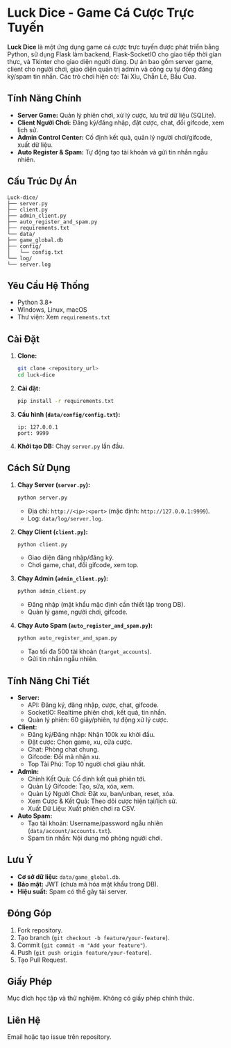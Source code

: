 # Luck Dice - Game Cá Cược Trực Tuyến

**Luck Dice** là một ứng dụng game cá cược trực tuyến được phát triển bằng Python, sử dụng Flask làm backend, Flask-SocketIO cho giao tiếp thời gian thực, và Tkinter cho giao diện người dùng. Dự án bao gồm server game, client cho người chơi, giao diện quản trị admin và công cụ tự động đăng ký/spam tin nhắn. Các trò chơi hiện có: Tài Xỉu, Chẵn Lẻ, Bầu Cua.

## Tính Năng Chính

* **Server Game:** Quản lý phiên chơi, xử lý cược, lưu trữ dữ liệu (SQLite).
* **Client Người Chơi:** Đăng ký/đăng nhập, đặt cược, chat, đổi gifcode, xem lịch sử.
* **Admin Control Center:** Cố định kết quả, quản lý người chơi/gifcode, xuất dữ liệu.
* **Auto Register & Spam:** Tự động tạo tài khoản và gửi tin nhắn ngẫu nhiên.

## Cấu Trúc Dự Án
```text
Luck-dice/
├── server.py
├── client.py
├── admin_client.py
├── auto_register_and_spam.py
├── requirements.txt
└── data/
├── game_global.db
├── config/
│   └── config.txt
└── log/
└── server.log
```

## Yêu Cầu Hệ Thống

* Python 3.8+
* Windows, Linux, macOS
* Thư viện: Xem `requirements.txt`

## Cài Đặt

1.  **Clone:**
    ```bash
    git clone <repository_url>
    cd luck-dice
    ```
2.  **Cài đặt:**
    ```bash
    pip install -r requirements.txt
    ```
3.  **Cấu hình (`data/config/config.txt`):**
    ```text
    ip: 127.0.0.1
    port: 9999
    ```
4.  **Khởi tạo DB:** Chạy `server.py` lần đầu.

## Cách Sử Dụng

1.  **Chạy Server (`server.py`):**
    ```bash
    python server.py
    ```
    * Địa chỉ: `http://<ip>:<port>` (mặc định: `http://127.0.0.1:9999`).
    * Log: `data/log/server.log`.

2.  **Chạy Client (`client.py`):**
    ```bash
    python client.py
    ```
    * Giao diện đăng nhập/đăng ký.
    * Chơi game, chat, đổi gifcode, xem top.

3.  **Chạy Admin (`admin_client.py`):**
    ```bash
    python admin_client.py
    ```
    * Đăng nhập (mật khẩu mặc định cần thiết lập trong DB).
    * Quản lý game, người chơi, gifcode.

4.  **Chạy Auto Spam (`auto_register_and_spam.py`):**
    ```bash
    python auto_register_and_spam.py
    ```
    * Tạo tối đa 500 tài khoản (`target_accounts`).
    * Gửi tin nhắn ngẫu nhiên.

## Tính Năng Chi Tiết

* **Server:**
    * API: Đăng ký, đăng nhập, cược, chat, gifcode.
    * SocketIO: Realtime phiên chơi, kết quả, tin nhắn.
    * Quản lý phiên: 60 giây/phiên, tự động xử lý cược.
* **Client:**
    * Đăng ký/Đăng nhập: Nhận 100k xu khởi đầu.
    * Đặt cược: Chọn game, xu, cửa cược.
    * Chat: Phòng chat chung.
    * Gifcode: Đổi mã nhận xu.
    * Top Tài Phú: Top 10 người chơi giàu nhất.
* **Admin:**
    * Chỉnh Kết Quả: Cố định kết quả phiên tới.
    * Quản Lý Gifcode: Tạo, sửa, xóa, xem.
    * Quản Lý Người Chơi: Đặt xu, ban/unban, reset, xóa.
    * Xem Cược & Kết Quả: Theo dõi cược hiện tại/lịch sử.
    * Xuất Dữ Liệu: Xuất phiên chơi ra CSV.
* **Auto Spam:**
    * Tạo tài khoản: Username/password ngẫu nhiên (`data/account/accounts.txt`).
    * Spam tin nhắn: Nội dung mô phỏng người chơi.

## Lưu Ý

* **Cơ sở dữ liệu:** `data/game_global.db`.
* **Bảo mật:** JWT (chưa mã hóa mật khẩu trong DB).
* **Hiệu suất:** Spam có thể gây tải server.

## Đóng Góp

1.  Fork repository.
2.  Tạo branch (`git checkout -b feature/your-feature`).
3.  Commit (`git commit -m "Add your feature"`).
4.  Push (`git push origin feature/your-feature`).
5.  Tạo Pull Request.

## Giấy Phép

Mục đích học tập và thử nghiệm. Không có giấy phép chính thức.

## Liên Hệ

Email hoặc tạo issue trên repository.
